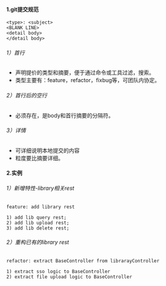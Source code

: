 #### 1.git提交规范
```
<type>: <subject>
<BLANK LINE>
<detail body>
</detail body>
```

###### 1）首行

* 声明提价的类型和摘要，便于通过命令或工具过滤，搜索。
* 类型主要有：feature，refactor，fixbug等，可团队内协定。

###### 2）首行后的空行

* 必须存在，是body和首行摘要的分隔符。

###### 3）详情

* 可详细说明本地提交的内容
* 粒度要比摘要详细。

#### 2.实例
###### 1）新增特性-library相关rest

```
feature: add library rest

1) add lib query rest;
2) add lib upload rest;
3) add lib delete rest;
```
###### 2）重构已有的library rest

```
refactor: extract BaseController from librarayController 

1) extract sso logic to BaseController
2) extract file upload logic to BaseController
```